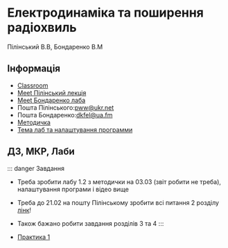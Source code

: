 # Електродинаміка та поширення радіохвиль
Пілінський В.В, Бондаренко В.М

## Інформація
* [Classroom](https://classroom.google.com/c/MTUyNjM3NTk4ODIw)
* [Meet Пілінський лекція](https://meet.google.com/lookup/ec6fp2ld77)
* [Meet Бондаренко лаба](https://us04web.zoom.us/j/3112329829?pwd=d1I3ZEVhd0VsSXBCV3BKMVdMY2U2dz09)
* Пошта Пілінського:[pww@ukr.net](mailto:pww@ukr.net)
* Пошта Бондаренко:[dkfel@ua.fm](mailto:dkfel@ua.fm)
* [Методичка](https://dk12rozklad.github.io//files/edprh/metod.pdf)
* [Тема лаб та налаштування программи](https://dk12rozklad.github.io//files/edprh/lab_help.pdf)

## ДЗ, МКР, Лаби
::: danger Завдання
* Треба зробити лабу 1.2 з методички на 03.03 (звіт робити не треба), налаштування програми і відео вище
* Треба до 21.02 на пошту Пілінському зробити всі питання 2 розділу [лінк](https://classroom.google.com/c/MTUyNjM3NTk4ODIw/m/NDY0OTQwODg2NTAw/details)!
* Також бажано робити завдання розділів 3 та 4
:::

* [Практика 1](https://dk12rozklad.github.io//files/edprh/prak1.pdf)


